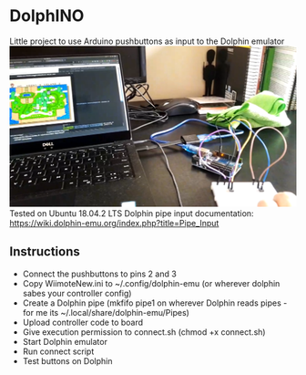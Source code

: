 # DolphINO
Little project to use Arduino pushbuttons as input to the Dolphin emulator
![Test image](test.png)
Tested on Ubuntu 18.04.2 LTS
Dolphin pipe input documentation: https://wiki.dolphin-emu.org/index.php?title=Pipe_Input

## Instructions
* Connect the pushbuttons to pins 2 and 3
* Copy WiimoteNew.ini to ~/.config/dolphin-emu (or wherever dolphin sabes your controller config)
* Create a Dolphin pipe (mkfifo pipe1 on wherever Dolphin reads pipes - for me its ~/.local/share/dolphin-emu/Pipes)
* Upload controller code to board
* Give execution permission to connect.sh (chmod +x connect.sh)
* Start Dolphin emulator 
* Run connect script
* Test buttons on Dolphin
